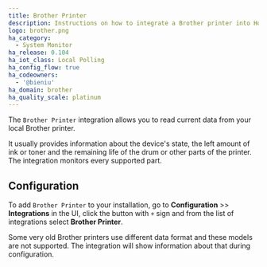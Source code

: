 ```yaml
---
title: Brother Printer
description: Instructions on how to integrate a Brother printer into Home Assistant.
logo: brother.png
ha_category:
  - System Monitor
ha_release: 0.104
ha_iot_class: Local Polling
ha_config_flow: true
ha_codeowners:
  - '@bieniu'
ha_domain: brother
ha_quality_scale: platinum
---
```


The `Brother Printer` integration allows you to read current data from your local Brother printer.

It usually provides information about the device's state, the left amount of ink or toner and the remaining life of the drum or other parts of the printer.
The integration monitors every supported part.

## Configuration

To add `Brother Printer` to your installation, go to **Configuration** >> **Integrations** in the UI, click the button with `+` sign and from the list of integrations select **Brother Printer**.

<div class="note warning">

Some very old Brother printers use different data format and these models are not supported. The integration will show information about that during configuration.

</div>
